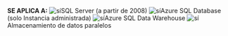 <Token>**SE APLICA A:** ![sí](media/yes.png)SQL Server (a partir de 2008) ![sí](media/yes.png)Azure SQL Database (solo Instancia administrada) ![sí](media/no.png)Azure SQL Data Warehouse ![sí](media/yes.png)Almacenamiento de datos paralelos </Token>